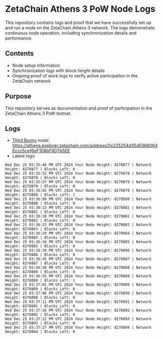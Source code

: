 # ZetaChain Athens 3 PoW Node Logs
This repository contains logs and proof that we have successfully set up and run a node on the ZetaChain Athens 3 network. The logs demonstrate continuous node operation, including synchronization details and performance.

## Contents
- Node setup information
- Synchronization logs with block height details
- Ongoing proof of work logs to verify active participation in the ZetaChain network

## Purpose
This repository serves as documentation and proof of participation in the ZetaChain Athens 3 PoW testnet.

## Logs

- [Third Bunny](https://thirdbunny.xyz/) node: https://athens.explorer.zetachain.com/address/0x225254d35dE666064Eccc5ce16eF1D8bF8D7b5EE
- Latest logs:
```
Wed Dec 25 03:35:46 PM UTC 2024 Your Node Height: 8270877 | Network Height: 8270877 | Blocks Left: 0
Wed Dec 25 03:35:52 PM UTC 2024 Your Node Height: 8270878 | Network Height: 8270878 | Blocks Left: 0
Wed Dec 25 03:35:57 PM UTC 2024 Your Node Height: 8270879 | Network Height: 8270879 | Blocks Left: 0
Wed Dec 25 03:36:02 PM UTC 2024 Your Node Height: 8270879 | Network Height: 8270880 | Blocks Left: 1
Wed Dec 25 03:36:08 PM UTC 2024 Your Node Height: 8270880 | Network Height: 8270880 | Blocks Left: 0
Wed Dec 25 03:36:13 PM UTC 2024 Your Node Height: 8270881 | Network Height: 8270881 | Blocks Left: 0
Wed Dec 25 03:36:18 PM UTC 2024 Your Node Height: 8270882 | Network Height: 8270882 | Blocks Left: 0
Wed Dec 25 03:36:23 PM UTC 2024 Your Node Height: 8270883 | Network Height: 8270883 | Blocks Left: 0
Wed Dec 25 03:36:29 PM UTC 2024 Your Node Height: 8270884 | Network Height: 8270884 | Blocks Left: 0
Wed Dec 25 03:36:34 PM UTC 2024 Your Node Height: 8270885 | Network Height: 8270885 | Blocks Left: 0
Wed Dec 25 03:36:39 PM UTC 2024 Your Node Height: 8270886 | Network Height: 8270886 | Blocks Left: 0
Wed Dec 25 03:36:45 PM UTC 2024 Your Node Height: 8270887 | Network Height: 8270887 | Blocks Left: 0
Wed Dec 25 03:36:50 PM UTC 2024 Your Node Height: 8270888 | Network Height: 8270888 | Blocks Left: 0
Wed Dec 25 03:36:55 PM UTC 2024 Your Node Height: 8270888 | Network Height: 8270889 | Blocks Left: 1
Wed Dec 25 03:37:01 PM UTC 2024 Your Node Height: 8270889 | Network Height: 8270889 | Blocks Left: 0
Wed Dec 25 03:37:06 PM UTC 2024 Your Node Height: 8270890 | Network Height: 8270890 | Blocks Left: 0
Wed Dec 25 03:37:11 PM UTC 2024 Your Node Height: 8270891 | Network Height: 8270891 | Blocks Left: 0
Wed Dec 25 03:37:16 PM UTC 2024 Your Node Height: 8270892 | Network Height: 8270892 | Blocks Left: 0
Wed Dec 25 03:37:22 PM UTC 2024 Your Node Height: 8270893 | Network Height: 8270893 | Blocks Left: 0
Wed Dec 25 03:37:27 PM UTC 2024 Your Node Height: 8270894 | Network Height: 8270894 | Blocks Left: 0
```
